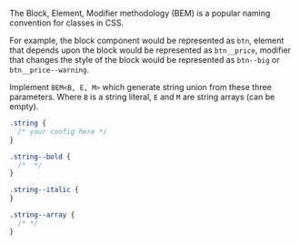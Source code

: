 The Block, Element, Modifier methodology (BEM) is a popular naming convention for classes in CSS.

For example, the block component would be represented as `btn`, element that depends upon the block would be represented as `btn__price`, modifier that changes the style of the block would be represented as `btn--big` or `btn__price--warning`.

Implement `BEM<B, E, M>` which generate string union from these three parameters. Where `B` is a string literal, `E` and `M` are string arrays (can be empty).

```css
.string {
  /* your config here */
}

.string--bold {
  /*  */
}

.string--italic {
}

.string--array {
  /* */
}
```
